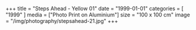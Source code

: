 +++
title = "Steps Ahead - Yellow 01"
date = "1999-01-01"
categories = [ "1999" ]
media = ["Photo Print on Aluminium"]
size = "100 x 100 cm"
image = "/img/photography/stepsahead-21.jpg"
+++
